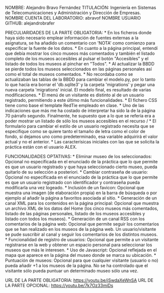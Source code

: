 NOMBRE: Alejandro Bravo Fernández
TITULACIÓN: Ingeniería en Sistemas de Telecomunicaciones y Administración y Dirección de Empresas.
NOMBRE CUENTA DEL LABORATORIO: abravof
NOMBRE USUARIO GITHUB: alejandrobrafer


PRECULIARIDADES DE LA PARTE OBLIGATORIA:
	* En los ficheros donde haya sido necesario emplear información de fuentes externas a la asignatura, se ha añadido un comentario con 'NOTA' como comienzo para especificar la fuente de los datos.
	* En cuanto a la página principal, entendí que debía mostrar los cinco museos más comentados y también el listado completo de los museos accesibles al pulsar el botón "Accesibles" y el listado de todos los museos al pinchar en "Todos".
	* Al actualizar la BBDD se pierde todos los museos seleccionados en las páginas personales así como el total de museos comentados.
	* No recordaba como se actualizaban las tablas de la BBDD para cambiar el modelo.py, por lo tanto lo que hacía era borrar el 'db.sqlite3' y la carpeta 'migrations' y pegar una nueva carpeta 'migrations' inicial. El modelo final, es resultado de varias modificaciones.
	* El menú de un visitante es distinto al de un usuario registrado, permitiendo a este último más funcionalidades.
	* El fichero CSS tiene como base el template RedTie empleado en clase.
	* Uno de las indicaciones que más me ha costado de interpretar ha sido la de la página 70 párrafo segundo. Finalmente, he supuesto que a lo que se refería era a poder mostrar un listado de sólo los museos accesibles en el recurso /
	* El formulario para cambiar el estilo de un usuario registrado necesita que se especifique como se quiere tanto el tamaño de letra como el color de fondo, si dejamos uno como predeterminado, esa variable adquirirá el valor actual y no el anterior.
	* Las caracterísicas iniciales con las que se solicita la práctica están con el usuario ALEX.


FUNCIONALIDADES OPTATIVAS:
	* Eliminar museo de los seleccionados: Opcional no especificada en el enunciado de la práctica que lo que permite es que un usuario registrado y que haya seleccionado cierto museo, pueda quitarlo de su selección a posteriori.
	* Cambiar contraseña de usuario: Opcional no especificada en el enunciado de la práctica que lo que permite es que un usuario registrado con identificador y contraseña pueda modificarla una vez logeado.
	* Inclusión de un favicon: Opcional que muestra una imagen (de elaboración propia) en la barra de búsqueda o por ejemplo al añadir la página a favoritos asociada al sitio.
	* Generación de un canal XML para los contenidos en la página principal: Opcional que muestra un archivo XML de los datos del Home (los cinco museos más comentados, listado de las páginas personales, listado de los museos accesibles y listado con todos los museos).
	* Generación de un canal RSS con los comentarios de la página web: Opcional que permite seguir los comentarios que se han realizado en los museos de la página web. Un usuario/visitante se pude suscribir al canal y seguir los comentarios de los distintos museos.
	* Funcionalidad de registro de usuarios: Opcional que permite a un visitante registrarse en la web y obtener un espacio personal para seleccionar los museos que más le interesen.
	* Uso de Javascript: Opcional reflejada en el mapa que aparece en la página del museo donde se marca su ubicación.
	* Puntuación de museos: Opcional para que cualquier visitante (usuario o no) pueda añadir +1 a los museos de la página. No se ha controlado que el visitante sólo pueda puntuar un determinado museo sólo una vez.


URL DE LA PARTE OBLIGATORIA: https://youtu.be/jSwdaXeWnSA
URL DE LA PARTE OPCIONAL: https://youtu.be/7k7Oz33miDs